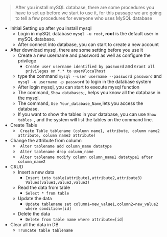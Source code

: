 

> After you install mySQL database, there are some procedures you have to set up before we start to use it, for this passage we are going to tell a few procedures for everyone who uses MySQL database
- Initial Setting up after you install mysql
    - Login in mySQL database ```mysql -u root```, **root** is the default user in mySQL database.
    - After connect into database, you can start to create a new account
- After download mysql, there are some setting before you use it 
    - Create a new username and password as well as configure the privilege
        - ```Create user username identified by password``` and ``` Grant all privileges on *.* to user@localhost ``` 
    - type the command ```mysql --user username --password password``` and ```mysql -u username -p password``` to login in the database system
    - After login mysql, you can start to execute mysql function
    - The command, ```Show databases;```, helps you know all the database in the mysql.
    - The command, ```Use Your_database_Name```,lets you access the database.
    - If you want to show the tables in your database, you can use ```Show tables ```, and the system will list the tables on the command line.
- Create Table
    - ``` Create Table tablename (column name1, attribute, column name2 attribute, column name3 attribute)```
- Change the attribute from column
    - ``` Alter tablename add column_name datatype```
    - ``` Alter tablename drop column_name```
    - ``` Alter tablename modify column column_name1 datatype1 after column_name2``` 
- CRUD
    - Insert a new data
        - ```Insert into table(attribute1,attribute2,attribute3) Values(value1,value2,value3)```
    - Read the data from table
        - ```Select * from table```
    - Update the data
        - ```Update tablename set column1=new_value1,column2=new_value2 where condition=[id]```
    - Delete the data
        - ```Delete from table name where attribute=[id]```
- Clear all the data in DB
    - ```Truncate table tablename```
    
